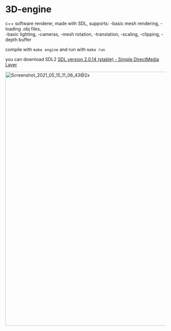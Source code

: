 # 3D-engine
c++ software renderer, made with SDL, supports:
  -basic mesh rendering, 
  -loading .obj files,   
  -basic lighting, 
  -cameras, 
  -mesh rotation, 
  -translation,
  -scaling,
  -clipping,
  -depth buffer
  
compile with `make engine` and run with `make run`

you can download SDL2 [SDL version 2.0.14 (stable) - Simple DirectMedia Layer](https://www.libsdl.org/download-2.0.php "here")

<img width="800" alt="Screenshot_2021_05_15_11_06_43@2x" src="https://user-images.githubusercontent.com/73694888/118353130-a9d05e80-b56d-11eb-88d2-aea5946948b5.png">



